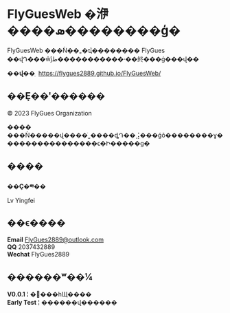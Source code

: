 <h1> FlyGuesWeb �洢����ܣ��������ģ�</h1>

FlyGuesWeb ���Ǹ��˿�ҵ֮�������� FlyGues ��վԴ���ŵĵط�����������·��鿴���ǵ���վ��

**��վ��ַ**&nbsp; https://flygues2889.github.io/FlyGuesWeb/

<h2>��Ȩ��ʹ������</h2>

&copy; 2023 FlyGues Organization

***����*** &nbsp; ���Ǹ�����վ����ֹ˽����ȡԴ��⣨���ǵõ��������ɣ����������������ϵ�Ի�����ɡ�

<h2>����</h2>

**��Ҫ�༭��**<br/>
Lv Yingfei

<h2>��ϵ����</h2>

**Email** FlyGues2889@outlook.com<br/>
**QQ** 2037432889<br/>
**Wechat** FlyGues2889

<h2>������ʷ��¼</h2>

**V0.0.1** &brvbar; �޸���һЩ����<br/>
**Early Test** &brvbar; ������վ������
